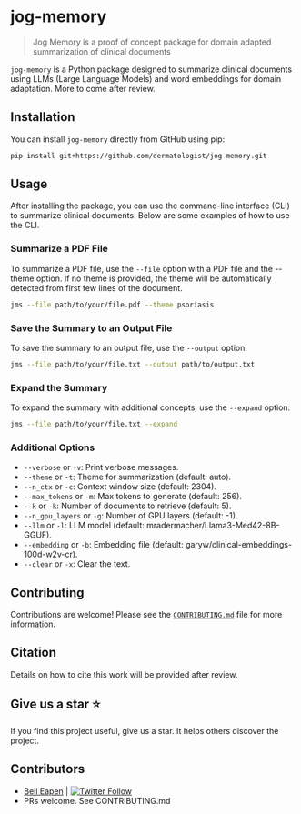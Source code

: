 <!-- These are examples of badges you might want to add to your README:
     please update the URLs accordingly

[![Built Status](https://api.cirrus-ci.com/github/<USER>/jog-memory.svg?branch=main)](https://cirrus-ci.com/github/<USER>/jog-memory)
[![ReadTheDocs](https://readthedocs.org/projects/jog-memory/badge/?version=latest)](https://jog-memory.readthedocs.io/en/stable/)
[![Coveralls](https://img.shields.io/coveralls/github/<USER>/jog-memory/main.svg)](https://coveralls.io/r/<USER>/jog-memory)
[![PyPI-Server](https://img.shields.io/pypi/v/jog-memory.svg)](https://pypi.org/project/jog-memory/)
[![Conda-Forge](https://img.shields.io/conda/vn/conda-forge/jog-memory.svg)](https://anaconda.org/conda-forge/jog-memory)
[![Monthly Downloads](https://pepy.tech/badge/jog-memory/month)](https://pepy.tech/project/jog-memory)
[![Twitter](https://img.shields.io/twitter/url/http/shields.io.svg?style=social&label=Twitter)](https://twitter.com/jog-memory)
-->

# jog-memory

> Jog Memory is a proof of concept package for domain adapted summarization of clinical documents

`jog-memory` is a Python package designed to summarize clinical documents using LLMs (Large Language Models) and word embeddings for domain adaptation. More to come after review.

## Installation

You can install `jog-memory` directly from GitHub using pip:

```sh
pip install git+https://github.com/dermatologist/jog-memory.git
```

## Usage

After installing the package, you can use the command-line interface (CLI) to summarize clinical documents. Below are some examples of how to use the CLI.


### Summarize a PDF File

To summarize a PDF file, use the `--file` option with a PDF file and the --theme option. If no theme is provided, the theme will be automatically detected from first few lines of the document.

```sh
jms --file path/to/your/file.pdf --theme psoriasis
```

### Save the Summary to an Output File

To save the summary to an output file, use the `--output` option:

```sh
jms --file path/to/your/file.txt --output path/to/output.txt
```

### Expand the Summary

To expand the summary with additional concepts, use the `--expand` option:

```sh
jms --file path/to/your/file.txt --expand
```

### Additional Options

- `--verbose` or `-v`: Print verbose messages.
- `--theme` or `-t`: Theme for summarization (default: auto).
- `--n_ctx` or `-c`: Context window size (default: 2304).
- `--max_tokens` or `-m`: Max tokens to generate (default: 256).
- `--k` or `-k`: Number of documents to retrieve (default: 5).
- `--n_gpu_layers` or `-g`: Number of GPU layers (default: -1).
- `--llm` or `-l`: LLM model (default: mradermacher/Llama3-Med42-8B-GGUF).
- `--embedding` or `-b`: Embedding file (default: garyw/clinical-embeddings-100d-w2v-cr).
- `--clear` or `-x`: Clear the text.

## Contributing

Contributions are welcome! Please see the [`CONTRIBUTING.md`](CONTRIBUTING.md ) file for more information.

## Citation

Details on how to cite this work will be provided after review.

## Give us a star ⭐️
If you find this project useful, give us a star. It helps others discover the project.

## Contributors

* [Bell Eapen](https://nuchange.ca) | [![Twitter Follow](https://img.shields.io/twitter/follow/beapen?style=social)](https://twitter.com/beapen)
* PRs welcome. See CONTRIBUTING.md

